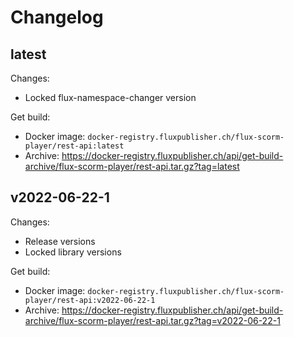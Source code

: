 # Changelog

## latest

Changes:

- Locked flux-namespace-changer version

Get build:

- Docker image: `docker-registry.fluxpublisher.ch/flux-scorm-player/rest-api:latest`
- Archive: https://docker-registry.fluxpublisher.ch/api/get-build-archive/flux-scorm-player/rest-api.tar.gz?tag=latest

## v2022-06-22-1

Changes:

- Release versions
- Locked library versions

Get build:

- Docker image: `docker-registry.fluxpublisher.ch/flux-scorm-player/rest-api:v2022-06-22-1`
- Archive: https://docker-registry.fluxpublisher.ch/api/get-build-archive/flux-scorm-player/rest-api.tar.gz?tag=v2022-06-22-1
